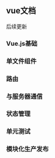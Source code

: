 ## vue文档  
后续更新
### Vue.js基础  




### 单文件组件  

### 路由  

### 与服务器通信  

### 状态管理  

### 单元测试  

### 模块化生产发布  
